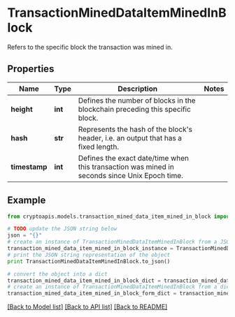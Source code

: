 # TransactionMinedDataItemMinedInBlock

Refers to the specific block the transaction was mined in.

## Properties
Name | Type | Description | Notes
------------ | ------------- | ------------- | -------------
**height** | **int** | Defines the number of blocks in the blockchain preceding this specific block. | 
**hash** | **str** | Represents the hash of the block&#39;s header, i.e. an output that has a fixed length. | 
**timestamp** | **int** | Defines the exact date/time when this transaction was mined in seconds since Unix Epoch time. | 

## Example

```python
from cryptoapis.models.transaction_mined_data_item_mined_in_block import TransactionMinedDataItemMinedInBlock

# TODO update the JSON string below
json = "{}"
# create an instance of TransactionMinedDataItemMinedInBlock from a JSON string
transaction_mined_data_item_mined_in_block_instance = TransactionMinedDataItemMinedInBlock.from_json(json)
# print the JSON string representation of the object
print TransactionMinedDataItemMinedInBlock.to_json()

# convert the object into a dict
transaction_mined_data_item_mined_in_block_dict = transaction_mined_data_item_mined_in_block_instance.to_dict()
# create an instance of TransactionMinedDataItemMinedInBlock from a dict
transaction_mined_data_item_mined_in_block_form_dict = transaction_mined_data_item_mined_in_block.from_dict(transaction_mined_data_item_mined_in_block_dict)
```
[[Back to Model list]](../README.md#documentation-for-models) [[Back to API list]](../README.md#documentation-for-api-endpoints) [[Back to README]](../README.md)


